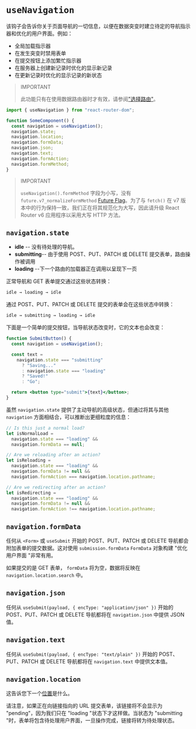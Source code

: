 # `useNavigation`

该钩子会告诉你关于页面导航的一切信息，以便在数据突变时建立待定的导航指示器和优化的用户界面。例如：

- 全局加载指示器
- 在发生突变时禁用表单
- 在提交按钮上添加繁忙指示器
- 在服务器上创建新记录时优化的显示新记录
- 在更新记录时优化的显示记录的新状态

> IMPORTANT
>
> 此功能只有在使用数据路由器时才有效，请参阅["选择路由"](../routers/picking-a-router)。

```jsx
import { useNavigation } from "react-router-dom";

function SomeComponent() {
  const navigation = useNavigation();
  navigation.state;
  navigation.location;
  navigation.formData;
  navigation.json;
  navigation.text;
  navigation.formAction;
  navigation.formMethod;
}
```

> IMPORTANT
>
> `useNavigation().formMethod` 字段为小写，没有 `future.v7_normalizeFormMethod` [Future Flag](../guides/api-development-strategy)。为了与 `fetch()` 在 v7 版本中的行为保持一致，我们正在将其规范化为大写，因此请升级 React Router v6 应用程序以采用大写 HTTP 方法。

## `navigation.state`

- **idle** -- 没有待处理的导航。
- **submitting**-- 由于使用 POST、PUT、PATCH 或 DELETE 提交表单，路由操作被调用
- **loading** --下一个路由的加载器正在调用以呈现下一页

正常导航和 GET 表单提交通过这些状态转换：

```sh
idle → loading → idle
```

通过 POST、PUT、PATCH 或 DELETE 提交的表单会在这些状态中转换：

```sh
idle → submitting → loading → idle
```

下面是一个简单的提交按钮，当导航状态改变时，它的文本也会改变：

```jsx
function SubmitButton() {
  const navigation = useNavigation();

  const text =
    navigation.state === "submitting"
      ? "Saving..."
      : navigation.state === "loading"
      ? "Saved!"
      : "Go";

  return <button type="submit">{text}</button>;
}
```

虽然 `navigation.state` 提供了主动导航的高级状态，但通过将其与其他 `navigation` 方面相结合，可以推断出更细粒度的信息：

```jsx
// Is this just a normal load?
let isNormalLoad =
  navigation.state === "loading" &&
  navigation.formData == null;

// Are we reloading after an action?
let isReloading =
  navigation.state === "loading" &&
  navigation.formData != null &&
  navigation.formAction === navigation.location.pathname;

// Are we redirecting after an action?
let isRedirecting =
  navigation.state === "loading" &&
  navigation.formData != null &&
  navigation.formAction !== navigation.location.pathname;
```

## `navigation.formData`

任何从 `<Form>` 或 `useSubmit` 开始的 POST、PUT、PATCH 或 DELETE 导航都会附加表单的提交数据。这对使用 `submission.formData` `FormData` 对象构建 "优化用户界面 "非常有用。

如果提交的是 GET 表单， `formData` 将为空，数据将反映在 `navigation.location.search` 中。

## `navigation.json`

任何从 `useSubmit(payload, { encType: "application/json" })` 开始的 POST、PUT、PATCH 或 DELETE 导航都将在 `navigation.json` 中提供 JSON 值。

## `navigation.text`

任何从 `useSubmit(payload, { encType: "text/plain" })` 开始的 POST、PUT、PATCH 或 DELETE 导航都将在 `navigation.text` 中提供文本值。

## `navigation.location`

这告诉您下一个[位置](../utils/location)是什么。

请注意，如果正在向链接指向的 URL 提交表单，该链接将不会显示为 "pending"，因为我们只在 "loading "状态下才这样做。当状态为 "submitting "时，表单将包含待处理用户界面，一旦操作完成，链接将转为待处理状态。
